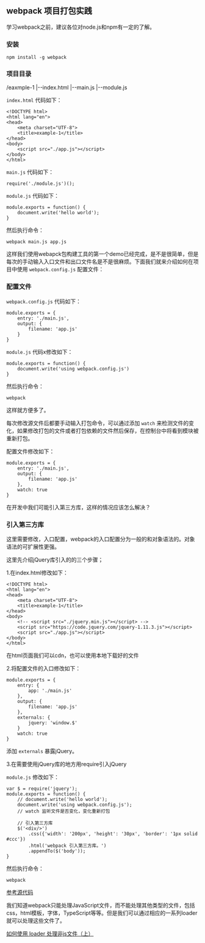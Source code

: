 ## webpack 项目打包实践

学习webpack之前，建议各位对node.js和npm有一定的了解。

### 安装

	npm install -g webpack

### 项目目录

/eaxmple-1
  |--index.html
  |--main.js
  |--module.js

`index.html` 代码如下：

```
<!DOCTYPE html>
<html lang="en">
<head>
    <meta charset="UTF-8">
    <title>example-1</title>
</head>
<body>
    <script src="./app.js"></script>
</body>
</html>
```

`main.js` 代码如下：

```
require('./module.js')();
```

`module.js` 代码如下：

```
module.exports = function() {
	document.write('hello world');
}
```

然后执行命令：

	webpack main.js app.js

这样我们使用webapck包构建工具的第一个demo已经完成，是不是很简单，但是每次的手动输入入口文件和出口文件名是不是很麻烦。下面我们就来介绍如何在项目中使用 `webpack.config.js` 配置文件：

### 配置文件

`webpack.config.js` 代码如下：

```
module.exports = {
	entry: './main.js',
	output: {
		filename: 'app.js'
	}
}
```

`module.js` 代码x修改如下：

```
module.exports = function() {
	document.write('using webpack.config.js')
}
```

然后执行命令：

	webpack

这样就方便多了。

每次修改源文件后都要手动输入打包命令，可以通过添加 `watch` 来检测文件的变化，如果修改打包的文件或者打包依赖的文件然后保存，在控制台中将看到模块被重新打包。

配置文件修改如下：

```
module.exports = {
	entry: './main.js',
	output: {
		filename: 'app.js'
	},
	watch: true
}
```

在开发中我们可能引入第三方库，这样的情况应该怎么解决？

### 引入第三方库

这里需要修改，入口配置，webpack的入口配置分为一般的和对象语法的。对象语法的可扩展性更强。

这里先介绍jQuery库引入的的三个步骤；

1.在index.html修改如下：

```
<!DOCTYPE html>
<html lang="en">
<head>
	<meta charset="UTF-8">
	<title>example-1</title>
</head>
<body>
	<!-- <script src="./jquery.min.js"></script> -->
	<script src="https://code.jquery.com/jquery-1.11.3.js"></script>
	<script src="./app.js"></script>
</body>
</html>
```

在html页面我们可以cdn，也可以使用本地下载好的文件

2.将配置文件的入口修改如下：

```
module.exports = {
	entry: {
		app: './main.js'
	},
	output: {
		filename: 'app.js'
	},
	externals: {
		jquery: 'window.$'
	}
	watch: true
}
```

添加 `externals`  暴露jQuery。

3.在需要使用jQuery库的地方用require引入jQuery

`module.js` 修改如下：

```
var $ = require('jquery');
module.exports = function() {
	// document.write('hello world');
	document.write('using webpack.config.js');
	// watch 监听文件是否变化，变化重新打包
	
	// 引入第三方库
	$('<div/>')
		.css({'width': '200px', 'height': '30px', 'border': '1px solid #ccc'})
		.html('webpack 引入第三方库。')
		.appendTo($('body'));
}
```

然后执行命令：

	webpack

[参考源代码](https://github.com/lvzhenbang/webpack-learning/tree/master/demo/example-1)

我们知道webpack只能处理JavaScript文件，而不能处理其他类型的文件，包括css，html模板，字体，TypeScript等等。但是我们可以通过相应的一系列loader就可以处理这些文件了。

[如何使用 loader 处理非js文件（上）](https://github.com/lvzhenbang/webpack-learning/tree/master/doc/loader.md)
